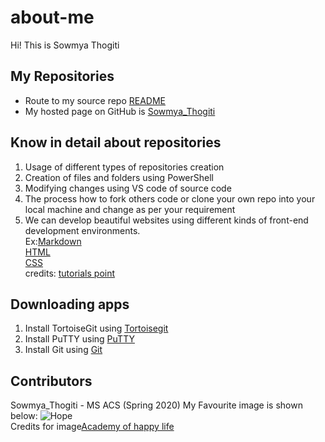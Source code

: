 # about-me
Hi! This is Sowmya Thogiti
## My Repositories
- Route to my source repo [README](https://sowmyathogiti.github.io/about-me3/)
- My hosted page on GitHub is [Sowmya_Thogiti](https://github.com/sowmyathogiti)

## Know in detail about repositories
1. Usage of different types of repositories creation
2. Creation of files and folders using PowerShell
3. Modifying changes using VS code of source code
4. The process how to fork others code or clone your own repo into your local machine and change as per your requirement
5. We can develop beautiful websites using different kinds of front-end development environments.   
    Ex:[Markdown](https://www.tutorialspoint.com/grav/grav_markdown_syntax.htm)   
       [HTML](https://www.tutorialspoint.com/html/index.htm)   
       [CSS](https://www.tutorialspoint.com/css/index.htm)   
    credits: [tutorials point](https://www.tutorialspoint.com/index.htm)

## Downloading apps
1. Install TortoiseGit using [Tortoisegit](https://tortoisegit.org/)
1. Install PuTTY using [PuTTY](https://www.ssh.com/ssh/putty/download)
1. Install Git using [Git](https://git-scm.com/download/win)

## Contributors 
Sowmya_Thogiti - MS ACS (Spring 2020)
My Favourite image is shown below:
![Hope](https://www.academyofhappylife.com/wp-content/uploads/2017/04/IMG_0251.jpg)  
Credits for image[Academy of happy life](https://www.academyofhappylife.com/learn-yesterday-live-today-hope-tomorrow/)




